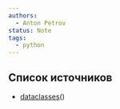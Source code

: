 ```yaml
---
authors:
  - Anton Petrov
status: Note
tags:
  - python
---
```


## Список источников

- [dataclasses](python.org)()